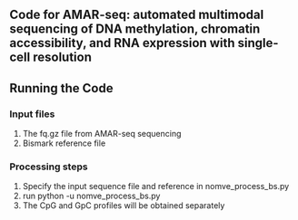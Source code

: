## Code for AMAR-seq: automated multimodal sequencing of DNA methylation, chromatin accessibility, and RNA expression with single-cell resolution

## Running the Code
### Input files
1. The fq.gz file from AMAR-seq sequencing
2. Bismark reference file

### Processing steps

1. Specify the input sequence file and reference in nomve_process_bs.py
2. run python -u nomve_process_bs.py
3. The CpG and GpC profiles will be obtained separately